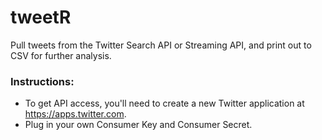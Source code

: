 # tweetR

Pull tweets from the Twitter Search API or Streaming API, and print out to CSV for further analysis.

### Instructions:

- To get API access, you'll need to create a new Twitter application at https://apps.twitter.com.
- Plug in your own Consumer Key and Consumer Secret.
